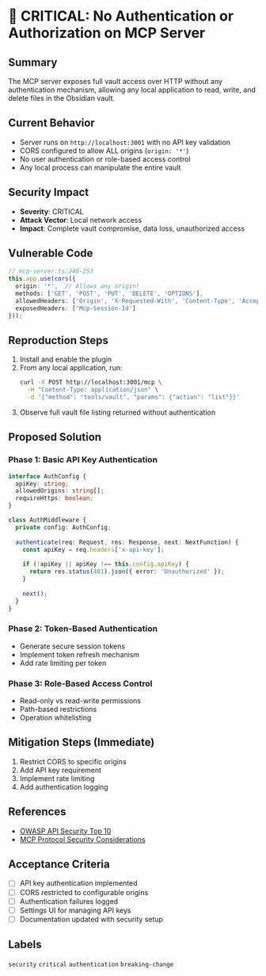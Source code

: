 # 🔴 CRITICAL: No Authentication or Authorization on MCP Server

## Summary
The MCP server exposes full vault access over HTTP without any authentication mechanism, allowing any local application to read, write, and delete files in the Obsidian vault.

## Current Behavior
- Server runs on `http://localhost:3001` with no API key validation
- CORS configured to allow ALL origins (`origin: '*'`)
- No user authentication or role-based access control
- Any local process can manipulate the entire vault

## Security Impact
- **Severity**: CRITICAL
- **Attack Vector**: Local network access
- **Impact**: Complete vault compromise, data loss, unauthorized access

## Vulnerable Code
```typescript
// mcp-server.ts:248-253
this.app.use(cors({
  origin: '*',  // Allows any origin!
  methods: ['GET', 'POST', 'PUT', 'DELETE', 'OPTIONS'],
  allowedHeaders: ['Origin', 'X-Requested-With', 'Content-Type', 'Accept', 'Authorization', 'Mcp-Session-Id'],
  exposedHeaders: ['Mcp-Session-Id']
}));
```

## Reproduction Steps
1. Install and enable the plugin
2. From any local application, run:
   ```bash
   curl -X POST http://localhost:3001/mcp \
     -H "Content-Type: application/json" \
     -d '{"method": "tools/vault", "params": {"action": "list"}}'
   ```
3. Observe full vault file listing returned without authentication

## Proposed Solution

### Phase 1: Basic API Key Authentication
```typescript
interface AuthConfig {
  apiKey: string;
  allowedOrigins: string[];
  requireHttps: boolean;
}

class AuthMiddleware {
  private config: AuthConfig;
  
  authenticate(req: Request, res: Response, next: NextFunction) {
    const apiKey = req.headers['x-api-key'];
    
    if (!apiKey || apiKey !== this.config.apiKey) {
      return res.status(401).json({ error: 'Unauthorized' });
    }
    
    next();
  }
}
```

### Phase 2: Token-Based Authentication
- Generate secure session tokens
- Implement token refresh mechanism
- Add rate limiting per token

### Phase 3: Role-Based Access Control
- Read-only vs read-write permissions
- Path-based restrictions
- Operation whitelisting

## Mitigation Steps (Immediate)
1. Restrict CORS to specific origins
2. Add API key requirement
3. Implement rate limiting
4. Add authentication logging

## References
- [OWASP API Security Top 10](https://owasp.org/www-project-api-security/)
- [MCP Protocol Security Considerations](https://modelcontextprotocol.io/docs/concepts/security)

## Acceptance Criteria
- [ ] API key authentication implemented
- [ ] CORS restricted to configurable origins
- [ ] Authentication failures logged
- [ ] Settings UI for managing API keys
- [ ] Documentation updated with security setup

## Labels
`security` `critical` `authentication` `breaking-change`